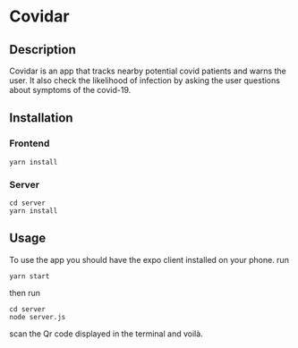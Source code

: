 # Covidar

## Description
Covidar is an app that tracks nearby potential covid patients and warns the user. It also check the likelihood of infection by asking the user questions about symptoms of the covid-19.
## Installation
### Frontend
```
yarn install
```
### Server
```
cd server
yarn install
```
## Usage
To use the app you should have the expo client installed on your phone.
run 
```
yarn start
```
then run 
```
cd server
node server.js
```
scan the Qr code displayed in the terminal and voilà.
